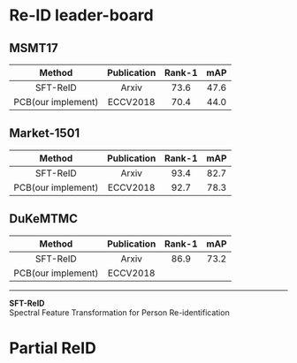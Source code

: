 # Re-ID leader-board

## MSMT17

|Method|Publication|Rank-1|mAP|
|:---:|:---:|:----:|:---:|
|SFT-ReID|Arxiv|73.6|47.6|
|PCB(our implement)|ECCV2018|70.4|44.0|



## Market-1501
|Method|Publication|Rank-1|mAP|
|:---:|:---:|:----:|:---:|
|SFT-ReID|Arxiv|93.4|82.7|
|PCB(our implement)|ECCV2018|92.7|78.3|

## DuKeMTMC
|Method|Publication|Rank-1|mAP|
|:---:|:---:|:----:|:---:|
|SFT-ReID|Arxiv|86.9|73.2|
|PCB(our implement)|ECCV2018|||


********
**SFT-ReID**   
Spectral Feature Transformation for Person Re-identification


# Partial ReID













